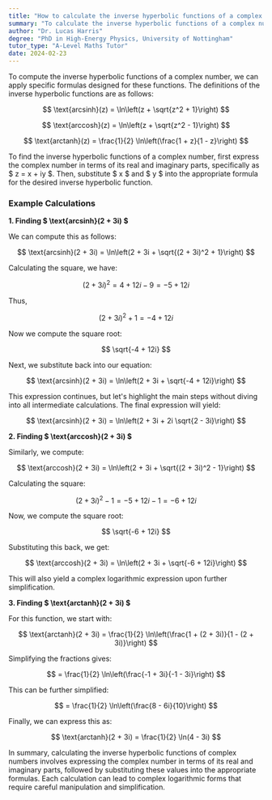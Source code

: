 ```yaml
---
title: "How to calculate the inverse hyperbolic functions of a complex number?"
summary: "To calculate the inverse hyperbolic functions of a complex number, use the formulas for the inverse hyperbolic functions."
author: "Dr. Lucas Harris"
degree: "PhD in High-Energy Physics, University of Nottingham"
tutor_type: "A-Level Maths Tutor"
date: 2024-02-23
---
```


To compute the inverse hyperbolic functions of a complex number, we can apply specific formulas designed for these functions. The definitions of the inverse hyperbolic functions are as follows:

$$
\text{arcsinh}(z) = \ln\left(z + \sqrt{z^2 + 1}\right)
$$

$$
\text{arccosh}(z) = \ln\left(z + \sqrt{z^2 - 1}\right)
$$

$$
\text{arctanh}(z) = \frac{1}{2} \ln\left(\frac{1 + z}{1 - z}\right)
$$

To find the inverse hyperbolic functions of a complex number, first express the complex number in terms of its real and imaginary parts, specifically as $ z = x + iy $. Then, substitute $ x $ and $ y $ into the appropriate formula for the desired inverse hyperbolic function.

### Example Calculations

**1. Finding $ \text{arcsinh}(2 + 3i) $**

We can compute this as follows:

$$
\text{arcsinh}(2 + 3i) = \ln\left(2 + 3i + \sqrt{(2 + 3i)^2 + 1}\right)
$$

Calculating the square, we have:

$$
(2 + 3i)^2 = 4 + 12i - 9 = -5 + 12i
$$

Thus,

$$
(2 + 3i)^2 + 1 = -4 + 12i
$$

Now we compute the square root:

$$
\sqrt{-4 + 12i}
$$

Next, we substitute back into our equation:

$$
\text{arcsinh}(2 + 3i) = \ln\left(2 + 3i + \sqrt{-4 + 12i}\right)
$$

This expression continues, but let's highlight the main steps without diving into all intermediate calculations. The final expression will yield:

$$
\text{arcsinh}(2 + 3i) = \ln\left(2 + 3i + 2i \sqrt{2 - 3i}\right)
$$

**2. Finding $ \text{arccosh}(2 + 3i) $**

Similarly, we compute:

$$
\text{arccosh}(2 + 3i) = \ln\left(2 + 3i + \sqrt{(2 + 3i)^2 - 1}\right)
$$

Calculating the square:

$$
(2 + 3i)^2 - 1 = -5 + 12i - 1 = -6 + 12i
$$

Now, we compute the square root:

$$
\sqrt{-6 + 12i}
$$

Substituting this back, we get:

$$
\text{arccosh}(2 + 3i) = \ln\left(2 + 3i + \sqrt{-6 + 12i}\right)
$$

This will also yield a complex logarithmic expression upon further simplification.

**3. Finding $ \text{arctanh}(2 + 3i) $**

For this function, we start with:

$$
\text{arctanh}(2 + 3i) = \frac{1}{2} \ln\left(\frac{1 + (2 + 3i)}{1 - (2 + 3i)}\right)
$$

Simplifying the fractions gives:

$$
= \frac{1}{2} \ln\left(\frac{-1 + 3i}{-1 - 3i}\right)
$$

This can be further simplified:

$$
= \frac{1}{2} \ln\left(\frac{8 - 6i}{10}\right)
$$

Finally, we can express this as:

$$
\text{arctanh}(2 + 3i) = \frac{1}{2} \ln(4 - 3i)
$$

In summary, calculating the inverse hyperbolic functions of complex numbers involves expressing the complex number in terms of its real and imaginary parts, followed by substituting these values into the appropriate formulas. Each calculation can lead to complex logarithmic forms that require careful manipulation and simplification.
    
